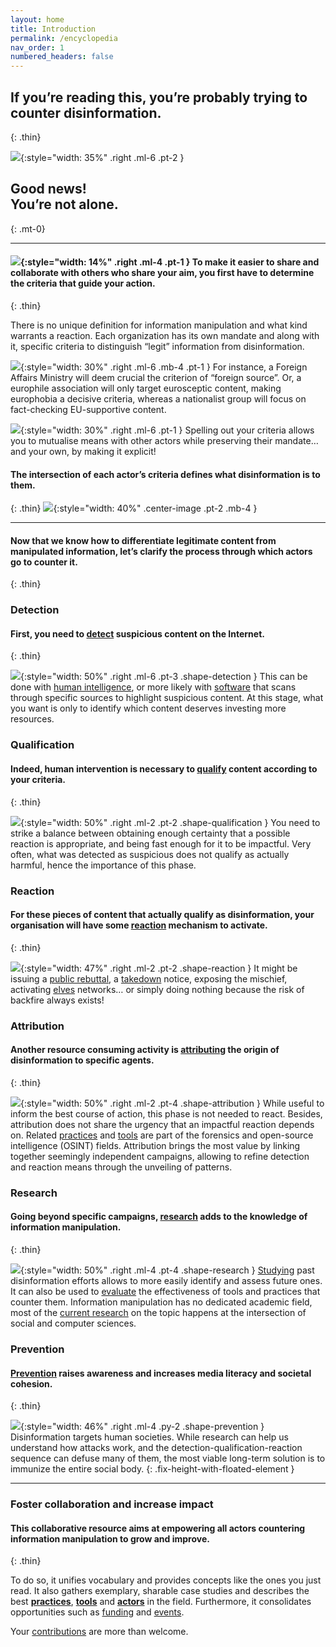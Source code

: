 ```yaml
---
layout: home
title: Introduction
permalink: /encyclopedia
nav_order: 1
numbered_headers: false
---
```


## If you’re reading this, you’re probably trying to counter disinformation.
{: .thin}

![](/assets/img/home/not-alone.png){:style="width: 35%" .right .ml-6 .pt-2 }

## Good news!<br />You’re not alone.
{: .mt-0}

- - -

#### ![](/assets/img/home/criteria.png){:style="width: 14%" .right .ml-4 .pt-1 } To make it easier to share and collaborate with others who share your aim, you first have to determine the **criteria** that guide your action.
{: .thin}

There is no unique definition for information manipulation and what kind warrants a reaction. Each organization has its own mandate and along with it, specific criteria to distinguish “legit” information from disinformation.

![](/assets/img/home/subjectivity.png){:style="width: 30%" .right .ml-6 .mb-4 .pt-1 } For instance, a Foreign Affairs Ministry will deem crucial the criterion of “foreign source”. Or, a europhile association will only target eurosceptic content, making europhobia a decisive criteria, whereas a nationalist group will focus on fact-checking EU-supportive content.

![](/assets/img/home/convergence.png){:style="width: 30%" .right .ml-6 .pt-1 } Spelling out your criteria allows you to mutualise means with other actors while preserving their mandate… and your own, by making it explicit!

#### The intersection of each actor’s criteria defines what disinformation is to them.
{: .thin}
![](/assets/img/home/disinformation.png){:style="width: 40%" .center-image .pt-2 .mb-4 }

- - -

#### Now that we know how to differentiate legitimate content from manipulated information, let’s clarify the process through which actors go to counter it.
{: .thin}

### Detection
#### First, you need to [detect](/encyclopedia/detection) suspicious content on the Internet.
{: .thin}

![](/assets/img/home/detection.png){:style="width: 50%" .right .ml-6 .pt-3 .shape-detection } This can be done with [human intelligence](/encyclopedia/detection/practices), or more likely with [software](/encyclopedia/detection/tools) that scans through specific sources to highlight suspicious content. At this stage, what you want is only to identify which content deserves investing more resources.

### Qualification
#### Indeed, human intervention is necessary to [qualify](/encyclopedia/qualification) content according to your criteria.
{: .thin}

![](/assets/img/home/qualification.png){:style="width: 50%" .right .ml-2 .pt-2 .shape-qualification } You need to strike a balance between obtaining enough certainty that a possible reaction is appropriate, and being fast enough for it to be impactful.
Very often, what was detected as suspicious does not qualify as actually harmful, hence the importance of this phase.

### Reaction
#### For these pieces of content that actually qualify as disinformation, your organisation will have some [reaction](/encyclopedia/reaction) mechanism to activate.
{: .thin}

![](/assets/img/home/reaction.png){:style="width: 47%" .right .ml-2 .pt-2 .shape-reaction } It might be issuing a [public rebuttal](/encyclopedia/reaction/practices#denial), a [takedown](/encyclopedia/reaction/practices#content-takedown) notice, exposing the mischief, activating [elves](/encyclopedia/reaction/practices#elves) networks… or simply doing nothing because the risk of backfire always exists!

### Attribution
#### Another resource consuming activity is [attributing](/encyclopedia/attribution) the origin of disinformation to specific agents.
{: .thin}

![](/assets/img/home/attribution.png){:style="width: 50%" .right .ml-2 .pt-4 .shape-attribution }
While useful to inform the best course of action, this phase is not needed to react. Besides, attribution does not share the urgency that an impactful reaction depends on. Related [practices](/encyclopedia/attribution/case-studies) and [tools](/encyclopedia/attribution/tools) are part of the forensics and open-source intelligence (OSINT) fields. Attribution brings the most value by linking together seemingly independent campaigns, allowing to refine detection and reaction means through the unveiling of patterns.

### Research
#### Going beyond specific campaigns, [research](/encyclopedia/research) adds to the knowledge of information manipulation.
{: .thin}

![](/assets/img/home/research.png){:style="width: 50%" .right .ml-4 .pt-4 .shape-research } [Studying](/encyclopedia/research/practices) past disinformation efforts allows to more easily identify and assess future ones. It can also be used to [evaluate](/encyclopedia/research/tools) the effectiveness of tools and practices that counter them. Information manipulation has no dedicated academic field, most of the [current research](/encyclopedia/research/actors) on the topic happens at the intersection of social and computer sciences.

### Prevention
#### [Prevention](/encyclopedia/prevention) raises awareness and increases media literacy and societal cohesion.
{: .thin}

![](/assets/img/home/prevention.png){:style="width: 46%" .right .ml-4 .py-2 .shape-prevention } Disinformation targets human societies. While research can help us understand how attacks work, and the detection-qualification-reaction sequence can defuse many of them, the most viable long-term solution is to immunize the entire social body.
{: .fix-height-with-floated-element }

- - -

### Foster collaboration and increase impact
#### This collaborative resource aims at empowering all actors countering information manipulation to grow and improve.
{: .thin}

To do so, it unifies vocabulary and provides concepts like the ones you just read. It also gathers exemplary, sharable case studies and describes the best **[practices](/encyclopedia/detection/practices)**, **[tools](/encyclopedia/detection/tools)** and **[actors](/encyclopedia/detection/actors)** in the field. Furthermore, it consolidates opportunities such as [funding](/encyclopedia/funders) and [events](/encyclopedia/agenda).

Your [contributions](/encyclopedia/contribute) are more than welcome.
